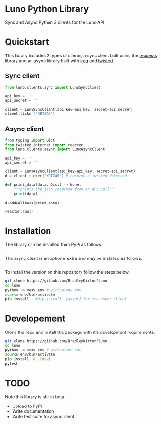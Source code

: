 # Luno Python Library

Sync and Async Python 3 clients for the Luno API

# Quickstart

This library includes 2 types of clients, a sync client built using the [requests](https://github.com/requests/requests) library and an async library built with [treq](https://github.com/twisted/treq) and [twisted](https://github.com/twisted/twisted).

## Sync client

```python
from luno.clients.sync import LunoSyncClient

api_key = ''
api_secret = ''

client = LunoSyncClient(api_key=api_key, secret=api_secret)
client.ticker('XBTZAR')
```


## Async client

```python
from typing import Dict
from twisted.internet import reactor
from luno.clients.async import LunoAsyncClient

api_key = ''
api_secret = ''

client = LunoAsyncClient(api_key=api_key, secret=api_secret)
d = client.ticker('XBTZAR') # returns a twisted deferred

def print_data(data: Dict) -> None:
    """prints the json response from an API call"""
    print(data)
        
d.addCallback(print_data)

reactor.run()
```

# Installation

The library can be installed from PyPi as follows.

```bash
```

The async client is an optional extra and may be installed as follows.

```bash
```

To install the version on this repository follow the steps below.

```bash
git clone https://github.com/BradleyKirton/luno
cd luno
python -m venv env # virtualenv env
source env/bin/activate
pip install . #pip install .[async] for the async client
```


# Developement

Clone the repo and install the package with it's development requirements.

```bash
git clone https://github.com/BradleyKirton/luno
cd luno
python -m venv env # virtualenv env
source env/bin/activate
pip install -e .[dev]
pytest
```

# TODO

Note this library is still in beta.

- Upload to PyPi
- Write documentation
- Write test suite for async client